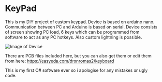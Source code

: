 # KeyPad
This is my DIY project of custom keypad.
Device is based on arduino nano.
Communication between PC and Arduino is based on serial.
Device consists of screen showing PC load, 6 keys which can be programmed from software to act as any PC hotkeys.
Also custom lightning is possible.

![Image of Device](https://sun9-1.userapi.com/c206628/v206628836/2ae03/iPnMvZngCK0.jpg)

There are PCB files included here, but you can also get them or edit them from here: https://easyeda.com/dronromas2/keyboard

This is my first C# software ever so i apologise for any mistakes or ugly code. 
